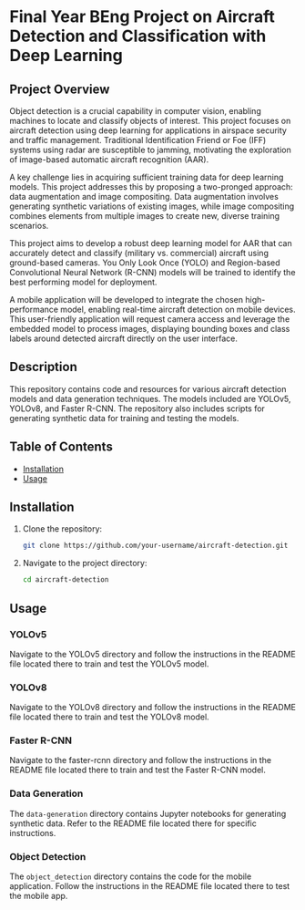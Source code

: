 # Final Year BEng Project on Aircraft Detection and Classification with Deep Learning

## Project Overview
Object detection is a crucial capability in computer vision, enabling machines to locate and classify objects of interest. This project focuses on aircraft detection using deep learning for applications in airspace security and traffic management. Traditional Identification Friend or Foe (IFF) systems using radar are susceptible to jamming, motivating the exploration of image-based automatic aircraft recognition (AAR).

A key challenge lies in acquiring sufficient training data for deep learning models. This project addresses this by proposing a two-pronged approach: data augmentation and image compositing. Data augmentation involves generating synthetic variations of existing images, while image compositing combines elements from multiple images to create new, diverse training scenarios.

This project aims to develop a robust deep learning model for AAR that can accurately detect and classify (military vs. commercial) aircraft using ground-based cameras. You Only Look Once (YOLO) and Region-based Convolutional Neural Network (R-CNN) models will be trained to identify the best performing model for deployment. 

A mobile application will be developed to integrate the chosen high-performance model, enabling real-time aircraft detection on mobile devices. This user-friendly application will request camera access and leverage the embedded model to process images, displaying bounding boxes and class labels around detected aircraft directly on the user interface.

## Description

This repository contains code and resources for various aircraft detection models and data generation techniques. The models included are YOLOv5, YOLOv8, and Faster R-CNN. The repository also includes scripts for generating synthetic data for training and testing the models.

## Table of Contents

- [Installation](#installation)
- [Usage](#usage)

## Installation

1. Clone the repository:
    ```bash
    git clone https://github.com/your-username/aircraft-detection.git
    ```
2. Navigate to the project directory:
    ```bash
    cd aircraft-detection
    ```

## Usage

### YOLOv5

Navigate to the YOLOv5 directory and follow the instructions in the README file located there to train and test the YOLOv5 model.

### YOLOv8

Navigate to the YOLOv8 directory and follow the instructions in the README file located there to train and test the YOLOv8 model.

### Faster R-CNN

Navigate to the faster-rcnn directory and follow the instructions in the README file located there to train and test the Faster R-CNN model.

### Data Generation

The `data-generation` directory contains Jupyter notebooks for generating synthetic data. Refer to the README file located there for specific instructions.

### Object Detection

The `object_detection` directory contains the code for the mobile application. Follow the instructions in the README file located there to test the mobile app.
